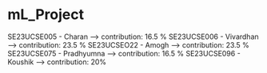 # mL_Project

SE23UCSE005 - Charan --> contribution:  16.5 %
SE23UCSE006 - Vivardhan --> contribution:  23.5 %
SE23UCSEO22 - Amogh  --> contribution:  23.5 %
SE23UCSE075 - Pradhyumna --> contribution:  16.5 %
SE23UCSE096 - Koushik --> contribution:  20%
